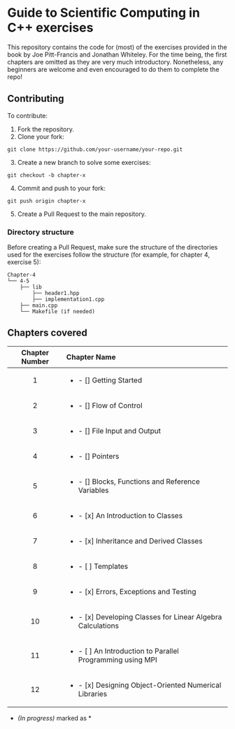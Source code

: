 # Guide to Scientific Computing in C++ exercises

This repository contains the code for (most) of the exercises provided in the book by Joe Pitt-Francis and Jonathan Whiteley. For the time being, the first chapters are omitted as they are very much introductory. Nonetheless, any beginners are welcome and even encouraged to do them to complete the repo!

## Contributing

To contribute:

1. Fork the repository.
2. Clone your fork:

```console
git clone https://github.com/your-username/your-repo.git
```

3. Create a new branch to solve some exercises:

```console
git checkout -b chapter-x
```

4. Commit and push to your fork:

```console
git push origin chapter-x
```

5. Create a Pull Request to the main repository.

### Directory structure

Before creating a Pull Request, make sure the structure of the directories used for the exercises follow the structure (for example, for chapter 4, exercise 5):

```
Chapter-4
└── 4-5
    ├── lib
        ├── header1.hpp
        ├── implementation1.cpp
    ├── main.cpp
    └── Makefile (if needed)
```

## Chapters covered

| **Chapter Number** | **Chapter Name** |
| :--------------:   | :------------   |
| 1 | <ul> <li> - [] Getting Started </li> </ul> |
| 2 | <ul> <li> - [] Flow of Control </li> </ul>|
| 3 | <ul> <li> - [] File Input and Output </li> </ul>|
| 4 | <ul> <li> - [] Pointers </li> </ul>|
| 5 | <ul> <li> - [] Blocks, Functions and Reference Variables </li> </ul>|
| 6 | <ul> <li> - [x] An Introduction to Classes </li> </ul>|
| 7 | <ul> <li> - [x] Inheritance and Derived Classes </li> </ul>|
| 8 | <ul> <li> - [ ] Templates </li> </ul>|
| 9 | <ul> <li> - [x] Errors, Exceptions and Testing </li> </ul>|
| 10 | <ul> <li> - [x] Developing Classes for Linear Algebra Calculations </li> </ul>|
| 11 | <ul> <li> - [ ] An Introduction to Parallel Programming using MPI </li> </ul>|
| 12 | <ul> <li> - [x] Designing Object-Oriented Numerical Libraries </li> </ul>|

* _(In progress)_ marked as *